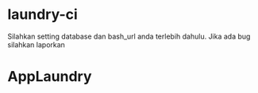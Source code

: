 # laundry-ci
Silahkan setting database dan bash_url anda terlebih dahulu. Jika ada bug silahkan laporkan
# AppLaundry
